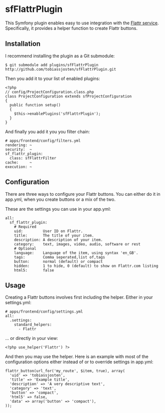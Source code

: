 # sfFlattrPlugin

This Symfony plugin enables easy to use integration with the [Flattr service](http://flattr.com/). Specifically, it provides a helper function to create Flattr buttons.

## Installation

I recommend installing the plugin as a Git submodule:

    $ git submodule add plugins/sfFlattrPlugin http://github.com/tobiassjosten/sfFlattrPlugin.git

Then you add it to your list of enabled plugins:

    <?php
    // config/ProjectConfiguration.class.php
    class ProjectConfiguration extends sfProjectConfiguration
    {
      public function setup()
      {
        $this->enablePlugins('sfFlattrPlugin');
      }
    }

And finally you add it you you filter chain:

    # apps/frontend/config/filters.yml
    rendering: ~
    security:  ~
    sf_flattr_plugin:
      class: sfFlattrFilter
    cache:     ~
    execution: ~

## Configuration

There are three ways to configure your Flattr buttons. You can either do it in app.yml, when you create buttons or a mix of the two.

These are the settings you can use in your app.yml:

    all:
      sf_flattr_plugin:
        # Required
        uid:         User ID on Flattr.
        title:       The title of your item.
        description: A description of your item.
        category:    text, images, video, audio, software or rest
        # Optional
        language:    Language of the item, using syntax 'en_GB'.
        tags:        Comma seperated,list of,tags
        button:      normal (default) or compact
        hidden:      1 to hide, 0 (default) to show on Flattr.com listing
        html5:       false

## Usage

Creating a Flattr buttons involves first including the helper. Either in your settings.yml:

    # apps/frontend/config/settings.yml
    all:
      .settings:
        standard_helpers:
          - Flattr

... or directly in your view:

    <?php use_helper('Flattr') ?>

And then you may use the helper. Here is an example with most of the configuration options either instead of or to override settings in app.yml:

    flattr_button(url_for('my_route', $item, true), array(
      'uid' => 'tobiassjosten',
      'title' => 'Example title',
      'description' => 'A very descriptive text',
      'category' => 'text',
      'button' => 'compact',
      'html5' => false,
      'data' => array('button' => 'compact'),
    ));

